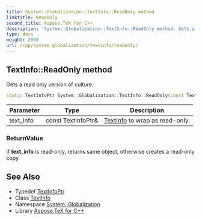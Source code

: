```yaml
---
title: System::Globalization::TextInfo::ReadOnly method
linktitle: ReadOnly
second_title: Aspose.TeX for C++
description: 'System::Globalization::TextInfo::ReadOnly method. Gets a read only version of culture in C++.'
type: docs
weight: 2000
url: /cpp/system.globalization/textinfo/readonly/
---
```

## TextInfo::ReadOnly method


Gets a read only version of culture.

```cpp
static TextInfoPtr System::Globalization::TextInfo::ReadOnly(const TextInfoPtr &text_info)
```


| Parameter | Type | Description |
| --- | --- | --- |
| text_info | const TextInfoPtr\& | [TextInfo](../) to wrap as read-only. |

### ReturnValue

If **text_info** is read-only, returns same object, otherwise creates a read-only copy.

## See Also

* Typedef [TextInfoPtr](../../textinfoptr/)
* Class [TextInfo](../)
* Namespace [System::Globalization](../../)
* Library [Aspose.TeX for C++](../../../)
